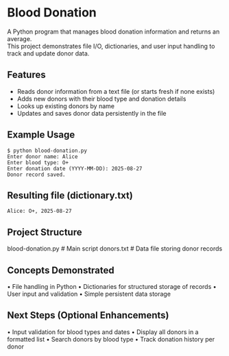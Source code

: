 # Blood Donation

A Python program that manages blood donation information and returns an average.  
This project demonstrates file I/O, dictionaries, and user input handling to track and update donor data.

## Features

- Reads donor information from a text file (or starts fresh if none exists)
- Adds new donors with their blood type and donation details
- Looks up existing donors by name
- Updates and saves donor data persistently in the file

## Example Usage

```
$ python blood-donation.py
Enter donor name: Alice
Enter blood type: O+
Enter donation date (YYYY-MM-DD): 2025-08-27
Donor record saved.
```

## Resulting file (dictionary.txt)

```
Alice: O+, 2025-08-27
```

## Project Structure

blood-donation.py # Main script
donors.txt # Data file storing donor records

## Concepts Demonstrated

• File handling in Python
• Dictionaries for structured storage of records
• User input and validation
• Simple persistent data storage

## Next Steps (Optional Enhancements)

• Input validation for blood types and dates
• Display all donors in a formatted list
• Search donors by blood type
• Track donation history per donor
